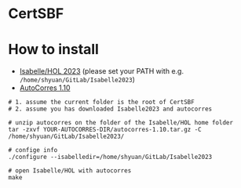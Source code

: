 # CertSBF

# How to install
- [Isabelle/HOL 2023](https://isabelle.in.tum.de/) (please set your PATH with e.g. `/home/shyuan/GitLab/Isabelle2023`)
- [AutoCorres 1.10](https://github.com/seL4/l4v/releases/tag/autocorres-1.10)

```shell
# 1. assume the current folder is the root of CertSBF
# 2. assume you has downloaded Isabelle2023 and autocorres

# unzip autocorres on the folder of the Isabelle/HOL home folder
tar -zxvf YOUR-AUTOCORRES-DIR/autocorres-1.10.tar.gz -C /home/shyuan/GitLab/Isabelle2023/

# confige info
./configure --isabelledir=/home/shyuan/GitLab/Isabelle2023

# open Isabelle/HOL with autocorres
make
```
